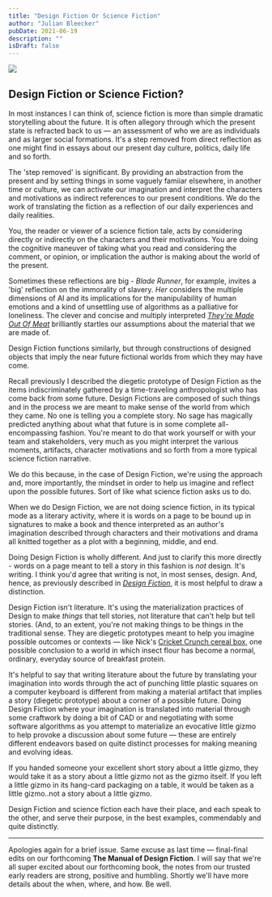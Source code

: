 ```yaml
---
title: "Design Fiction Or Science Fiction"
author: "Julian Bleecker"
pubDate: 2021-06-19
description: ""
isDraft: false
---
```


![](/bd-images/design-fiction-or-science-fiction/design-fiction-or-science-fiction_eef4ccde-fef7-41a4-8589-84495344ee56.jpg) 

## Design Fiction or Science Fiction?

In most instances I can think of, science fiction is more than simple dramatic storytelling about the future. It is often allegory through which the present state is refracted back to us — an assessment of who we are as individuals and as larger social formations. It's a step removed from direct reflection as one might find in essays about our present day culture, politics, daily life and so forth. 

The 'step removed' is significant. By providing an abstraction from the present and by setting things in some vaguely famiiar elsewhere, in another time or culture, we can activate our imagination and interpret the characters and motivations as indirect references to our present conditions. We do the work of translating the fiction as a reflection of our daily experiences and daily realities.

You, the reader or viewer of a science fiction tale, acts by considering directly or indirectly on the characters and their motivations. You are doing the cognitive maneuver of taking what you read and considering the comment, or opinion, or implication the author is making about the world of the present. 

Sometimes these reflections are big - _Blade Runner_, for example, invites a 'big' reflection on the immorality of slavery.  _Her_ considers the multiple dimensions of AI and its implications for the manipulability of human emotions and a kind of unsettling use of algorithms as a palliative for loneliness. The clever and concise and multiply interpreted [_They're Made Out Of Meat_](https://youtu.be/7tScAyNaRdQ) brilliantly startles our assumptions about the material that we are made of.

Design Fiction functions similarly, but through constructions of designed objects that imply the near future fictional worlds from which they may have come. 

Recall previously I described the diegetic prototype of Design Fiction as the items indiscriminately gathered by a time-traveling anthropologist who has come back from some future. Design Fictions are composed of such things and in the process we are meant to make sense of the world from which they came. No one is telling you a complete story. No sage has magically predicted anything about what that future is in some complete all-encompassing fashion. You're meant to do that work yourself or with your team and stakeholders, very much as you might interpret the various moments, artifacts, character motivations and so forth from a more typical science fiction narrative.

We do this because, in the case of Design Fiction, we're using the approach and, more importantly, the mindset in order to help us imagine and reflect upon the possible futures. Sort of like what science fiction asks us to do.

When we do Design Fiction, we are not doing science fiction, in its typical mode as a literary activity, where it is words on a page to be bound up in signatures to make a book and thence interpreted as an author's imagination described through characters and their motivations and drama all knitted together as a plot with a beginning, middle, and end.

Doing Design Fiction is wholly different. And just to clarify this more directly - words on a page meant to tell a story in this fashion is _not_ design. It's writing. I think you'd agree that writing is not, in most senses, design. And, hence, as previously described in [_Design Fiction_](https://blog.nearfuturelaboratory.com/2009/03/17/design-fiction-a-short-essay-on-design-science-fact-and-fiction/), it is most helpful to draw a distinction. 

Design Fiction isn't literature. It's using the materialization practices of Design to make _things_ that tell stories, not literature that can't help but tell stories. (And, to an extent, you're not making things to be things in the traditional sense. They are diegetic prototypes meant to help you imagine possible outcomes or contexts — like Nick's [Cricket Crunch cereal box](https://buttondown.email/designfiction/archive/whats-breakfast-cereal-got-to-do-with-the-future/), one possible conclusion to a world in which insect flour has become a normal, ordinary, everyday source of breakfast protein.

It's helpful to say that writing literature about the future by translating your imagination into words through the act of punching little plastic squares on a computer keyboard is different from making a material artifact that implies a story (diegetic prototype) about a corner of a possible future. Doing Design Fiction where your imagination is translated into material through some craftwork by doing a bit of CAD or and negotiating with some software algorithms as you attempt to materialize an evocative little gizmo to help provoke a discussion about some future — these are entirely different endeavors based on quite distinct processes for making meaning and evolving ideas.

If you handed someone your excellent short story about a little gizmo, they would take it as a story about a little gizmo not as the gizmo itself. If you left a little gizmo in its hang-card packaging on a table, it would be taken as a little gizmo..not a story about a little gizmo.

Design Fiction and science fiction each have their place, and each speak to the other, and serve their purpose, in the best examples, commendably and quite distinctly.

---

Apologies again for a brief issue. Same excuse as last time — final-final edits on our forthcoming **The Manual of Design Fiction**.  I will say that we're all super excited about our forthcoming book, the notes from our trusted early readers are strong, positive and humbling. Shortly we'll have more details about the when, where, and how. Be well.